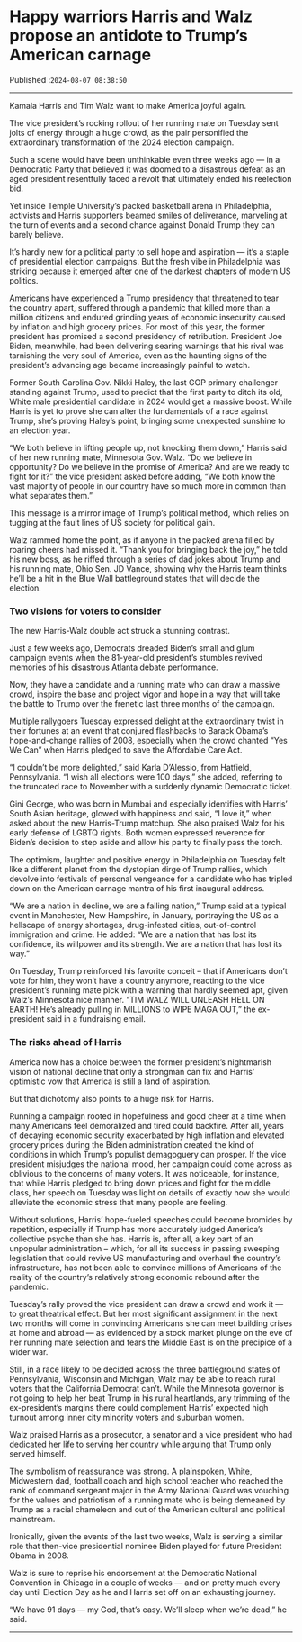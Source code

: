 # Happy warriors Harris and Walz propose an antidote to Trump’s American carnage

Published :`2024-08-07 08:38:50`

---

Kamala Harris and Tim Walz want to make America joyful again.

The vice president’s rocking rollout of her running mate on Tuesday sent jolts of energy through a huge crowd, as the pair personified the extraordinary transformation of the 2024 election campaign.

Such a scene would have been unthinkable even three weeks ago — in a Democratic Party that believed it was doomed to a disastrous defeat as an aged president resentfully faced a revolt that ultimately ended his reelection bid.

Yet inside Temple University’s packed basketball arena in Philadelphia, activists and Harris supporters beamed smiles of deliverance, marveling at the turn of events and a second chance against Donald Trump they can barely believe.

It’s hardly new for a political party to sell hope and aspiration — it’s a staple of presidential election campaigns. But the fresh vibe in Philadelphia was striking because it emerged after one of the darkest chapters of modern US politics.

Americans have experienced a Trump presidency that threatened to tear the country apart, suffered through a pandemic that killed more than a million citizens and endured grinding years of economic insecurity caused by inflation and high grocery prices. For most of this year, the former president has promised a second presidency of retribution. President Joe Biden, meanwhile, had been delivering searing warnings that his rival was tarnishing the very soul of America, even as the haunting signs of the president’s advancing age became increasingly painful to watch.

Former South Carolina Gov. Nikki Haley, the last GOP primary challenger standing against Trump, used to predict that the first party to ditch its old, White male presidential candidate in 2024 would get a massive boost. While Harris is yet to prove she can alter the fundamentals of a race against Trump, she’s proving Haley’s point, bringing some unexpected sunshine to an election year.

“We both believe in lifting people up, not knocking them down,” Harris said of her new running mate, Minnesota Gov. Walz. “Do we believe in opportunity? Do we believe in the promise of America? And are we ready to fight for it?” the vice president asked before adding, “We both know the vast majority of people in our country have so much more in common than what separates them.”

This message is a mirror image of Trump’s political method, which relies on tugging at the fault lines of US society for political gain.

Walz rammed home the point, as if anyone in the packed arena filled by roaring cheers had missed it. “Thank you for bringing back the joy,” he told his new boss, as he riffed through a series of dad jokes about Trump and his running mate, Ohio Sen. JD Vance, showing why the Harris team thinks he’ll be a hit in the Blue Wall battleground states that will decide the election.

### Two visions for voters to consider

The new Harris-Walz double act struck a stunning contrast.

Just a few weeks ago, Democrats dreaded Biden’s small and glum campaign events when the 81-year-old president’s stumbles revived memories of his disastrous Atlanta debate performance.

Now, they have a candidate and a running mate who can draw a massive crowd, inspire the base and project vigor and hope in a way that will take the battle to Trump over the frenetic last three months of the campaign.

Multiple rallygoers Tuesday expressed delight at the extraordinary twist in their fortunes at an event that conjured flashbacks to Barack Obama’s hope-and-change rallies of 2008, especially when the crowd chanted “Yes We Can” when Harris pledged to save the Affordable Care Act.

“I couldn’t be more delighted,” said Karla D’Alessio, from Hatfield, Pennsylvania. “I wish all elections were 100 days,” she added, referring to the truncated race to November with a suddenly dynamic Democratic ticket.

Gini George, who was born in Mumbai and especially identifies with Harris’ South Asian heritage, glowed with happiness and said, “I love it,” when asked about the new Harris-Trump matchup. She also praised Walz for his early defense of LGBTQ rights. Both women expressed reverence for Biden’s decision to step aside and allow his party to finally pass the torch.

The optimism, laughter and positive energy in Philadelphia on Tuesday felt like a different planet from the dystopian dirge of Trump rallies, which devolve into festivals of personal vengeance for a candidate who has tripled down on the American carnage mantra of his first inaugural address.

“We are a nation in decline, we are a failing nation,” Trump said at a typical event in Manchester, New Hampshire, in January, portraying the US as a hellscape of energy shortages, drug-infested cities, out-of-control immigration and crime. He added: “We are a nation that has lost its confidence, its willpower and its strength. We are a nation that has lost its way.”

On Tuesday, Trump reinforced his favorite conceit – that if Americans don’t vote for him, they won’t have a country anymore, reacting to the vice president’s running mate pick with a warning that hardly seemed apt, given Walz’s Minnesota nice manner. “TIM WALZ WILL UNLEASH HELL ON EARTH! He’s already pulling in MILLIONS to WIPE MAGA OUT,” the ex-president said in a fundraising email.

### The risks ahead of Harris

America now has a choice between the former president’s nightmarish vision of national decline that only a strongman can fix and Harris’ optimistic vow that America is still a land of aspiration.

But that dichotomy also points to a huge risk for Harris.

Running a campaign rooted in hopefulness and good cheer at a time when many Americans feel demoralized and tired could backfire. After all, years of decaying economic security exacerbated by high inflation and elevated grocery prices during the Biden administration created the kind of conditions in which Trump’s populist demagoguery can prosper. If the vice president misjudges the national mood, her campaign could come across as oblivious to the concerns of many voters. It was noticeable, for instance, that while Harris pledged to bring down prices and fight for the middle class, her speech on Tuesday was light on details of exactly how she would alleviate the economic stress that many people are feeling.

Without solutions, Harris’ hope-fueled speeches could become bromides by repetition, especially if Trump has more accurately judged America’s collective psyche than she has. Harris is, after all, a key part of an unpopular administration – which, for all its success in passing sweeping legislation that could revive US manufacturing and overhaul the country’s infrastructure, has not been able to convince millions of Americans of the reality of the country’s relatively strong economic rebound after the pandemic.

Tuesday’s rally proved the vice president can draw a crowd and work it — to great theatrical effect. But her most significant assignment in the next two months will come in convincing Americans she can meet building crises at home and abroad — as evidenced by a stock market plunge on the eve of her running mate selection and fears the Middle East is on the precipice of a wider war.

Still, in a race likely to be decided across the three battleground states of Pennsylvania, Wisconsin and Michigan, Walz may be able to reach rural voters that the California Democrat can’t. While the Minnesota governor is not going to help her beat Trump in his rural heartlands, any trimming of the ex-president’s margins there could complement Harris’ expected high turnout among inner city minority voters and suburban women.

Walz praised Harris as a prosecutor, a senator and a vice president who had dedicated her life to serving her country while arguing that Trump only served himself.

The symbolism of reassurance was strong. A plainspoken, White, Midwestern dad, football coach and high school teacher who reached the rank of command sergeant major in the Army National Guard was vouching for the values and patriotism of a running mate who is being demeaned by Trump as a racial chameleon and out of the American cultural and political mainstream.

Ironically, given the events of the last two weeks, Walz is serving a similar role that then-vice presidential nominee Biden played for future President Obama in 2008.

Walz is sure to reprise his endorsement at the Democratic National Convention in Chicago in a couple of weeks — and on pretty much every day until Election Day as he and Harris set off on an exhausting journey.

“We have 91 days — my God, that’s easy. We’ll sleep when we’re dead,” he said.

---

